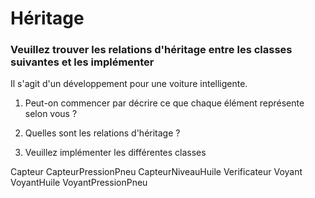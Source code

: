 # Héritage

### Veuillez trouver les relations d'héritage entre les classes suivantes et les implémenter

Il s'agit d'un développement pour une voiture intelligente.

1. Peut-on commencer par décrire ce que chaque élément représente selon vous ?

2. Quelles sont les relations d'héritage ?

3. Veuillez implémenter les différentes classes

Capteur
CapteurPressionPneu
CapteurNiveauHuile
Verificateur
Voyant
VoyantHuile
VoyantPressionPneu